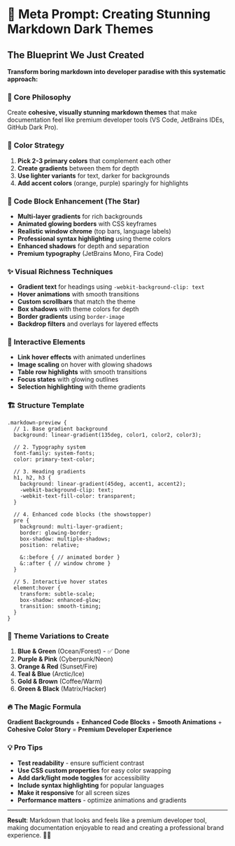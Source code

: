 # 🎨 Meta Prompt: Creating Stunning Markdown Dark Themes

## The Blueprint We Just Created

**Transform boring markdown into developer paradise with this systematic approach:**

### 🎯 **Core Philosophy**
Create **cohesive, visually stunning markdown themes** that make documentation feel like premium developer tools (VS Code, JetBrains IDEs, GitHub Dark Pro).

### 🌈 **Color Strategy**
1. **Pick 2-3 primary colors** that complement each other
2. **Create gradients** between them for depth
3. **Use lighter variants** for text, darker for backgrounds
4. **Add accent colors** (orange, purple) sparingly for highlights

### 💎 **Code Block Enhancement (The Star)**
- **Multi-layer gradients** for rich backgrounds
- **Animated glowing borders** with CSS keyframes
- **Realistic window chrome** (top bars, language labels)
- **Professional syntax highlighting** using theme colors
- **Enhanced shadows** for depth and separation
- **Premium typography** (JetBrains Mono, Fira Code)

### ✨ **Visual Richness Techniques**
- **Gradient text** for headings using `-webkit-background-clip: text`
- **Hover animations** with smooth transitions
- **Custom scrollbars** that match the theme
- **Box shadows** with theme colors for depth
- **Border gradients** using `border-image`
- **Backdrop filters** and overlays for layered effects

### 🎪 **Interactive Elements**
- **Link hover effects** with animated underlines
- **Image scaling** on hover with glowing shadows
- **Table row highlights** with smooth transitions
- **Focus states** with glowing outlines
- **Selection highlighting** with theme gradients

### 🏗️ **Structure Template**
```less
.markdown-preview {
  // 1. Base gradient background
  background: linear-gradient(135deg, color1, color2, color3);
  
  // 2. Typography system
  font-family: system-fonts;
  color: primary-text-color;
  
  // 3. Heading gradients
  h1, h2, h3 {
    background: linear-gradient(45deg, accent1, accent2);
    -webkit-background-clip: text;
    -webkit-text-fill-color: transparent;
  }
  
  // 4. Enhanced code blocks (the showstopper)
  pre {
    background: multi-layer-gradient;
    border: glowing-border;
    box-shadow: multiple-shadows;
    position: relative;
    
    &::before { // animated border }
    &::after { // window chrome }
  }
  
  // 5. Interactive hover states
  element:hover {
    transform: subtle-scale;
    box-shadow: enhanced-glow;
    transition: smooth-timing;
  }
}
```

### 🎨 **Theme Variations to Create**
1. **Blue & Green** (Ocean/Forest) - ✅ Done
2. **Purple & Pink** (Cyberpunk/Neon)
3. **Orange & Red** (Sunset/Fire)
4. **Teal & Blue** (Arctic/Ice)
5. **Gold & Brown** (Coffee/Warm)
6. **Green & Black** (Matrix/Hacker)

### 🔥 **The Magic Formula**
**Gradient Backgrounds** + **Enhanced Code Blocks** + **Smooth Animations** + **Cohesive Color Story** = **Premium Developer Experience**

### 💡 **Pro Tips**
- **Test readability** - ensure sufficient contrast
- **Use CSS custom properties** for easy color swapping
- **Add dark/light mode toggles** for accessibility
- **Include syntax highlighting** for popular languages
- **Make it responsive** for all screen sizes
- **Performance matters** - optimize animations and gradients

---

**Result**: Markdown that looks and feels like a premium developer tool, making documentation enjoyable to read and creating a professional brand experience. 🚀✨ 